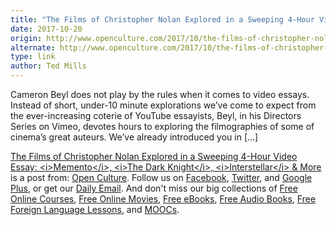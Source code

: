 ```yaml
---
title: "The Films of Christopher Nolan Explored in a Sweeping 4-Hour Video Essay: Memento, The Dark Knight, Interstellar & More"
date: 2017-10-20
origin: http://www.openculture.com/2017/10/the-films-of-christopher-nolan-explored-in-a-sweeping-4-hour-video-essay.html
alternate: http://www.openculture.com/2017/10/the-films-of-christopher-nolan-explored-in-a-sweeping-4-hour-video-essay.html
type: link
author: Ted Mills
---
```


Cameron Beyl does not play by the rules when it comes to video essays. Instead of short, under-10 minute explorations we’ve come to expect from the ever-increasing coterie of YouTube essayists, Beyl, in his Directors Series on Vimeo, devotes hours to exploring the filmographies of some of cinema’s great auteurs. We’ve already introduced you in […]

[The Films of Christopher Nolan Explored in a Sweeping 4-Hour Video Essay: \<i\>Memento\</i\>, \<i\>The Dark Knight\</i\>, \<i\>Interstellar\</i\> & More](http://www.openculture.com/2017/10/the-films-of-christopher-nolan-explored-in-a-sweeping-4-hour-video-essay.html) is a post from: [Open Culture](http://www.openculture.com). Follow us on [Facebook](https://www.facebook.com/openculture), [Twitter](https://twitter.com/#!/openculture), and [Google Plus](https://plus.google.com/108579751001953501160/posts), or get our [Daily Email](http://www.openculture.com/dailyemail). And don't miss our big collections of [Free Online Courses](http://www.openculture.com/freeonlinecourses), [Free Online Movies](http://www.openculture.com/freemoviesonline), [Free eBooks](http://www.openculture.com/free_ebooks),&nbsp;[Free Audio Books](http://www.openculture.com/freeaudiobooks), [Free Foreign Language Lessons](http://www.openculture.com/freelanguagelessons), and [MOOCs](http://www.openculture.com/free_certificate_courses).

